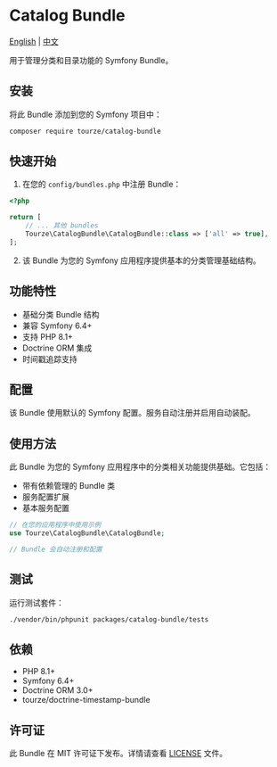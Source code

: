 # Catalog Bundle

[English](README.md) | [中文](README.zh-CN.md)

用于管理分类和目录功能的 Symfony Bundle。

## 安装

将此 Bundle 添加到您的 Symfony 项目中：

```bash
composer require tourze/catalog-bundle
```

## 快速开始

1. 在您的 `config/bundles.php` 中注册 Bundle：

```php
<?php

return [
    // ... 其他 bundles
    Tourze\CatalogBundle\CatalogBundle::class => ['all' => true],
];
```

2. 该 Bundle 为您的 Symfony 应用程序提供基本的分类管理基础结构。

## 功能特性

- 基础分类 Bundle 结构
- 兼容 Symfony 6.4+
- 支持 PHP 8.1+
- Doctrine ORM 集成
- 时间戳追踪支持

## 配置

该 Bundle 使用默认的 Symfony 配置。服务自动注册并启用自动装配。

## 使用方法

此 Bundle 为您的 Symfony 应用程序中的分类相关功能提供基础。它包括：

- 带有依赖管理的 Bundle 类
- 服务配置扩展
- 基本服务配置

```php
// 在您的应用程序中使用示例
use Tourze\CatalogBundle\CatalogBundle;

// Bundle 会自动注册和配置
```

## 测试

运行测试套件：

```bash
./vendor/bin/phpunit packages/catalog-bundle/tests
```

## 依赖

- PHP 8.1+
- Symfony 6.4+
- Doctrine ORM 3.0+
- tourze/doctrine-timestamp-bundle

## 许可证

此 Bundle 在 MIT 许可证下发布。详情请查看 [LICENSE](LICENSE) 文件。
